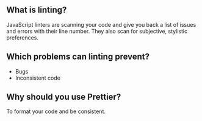 ## What is linting?

JavaScript linters are scanning your code and give you back a list of issues and errors with their line number. They also scan for subjective, stylistic preferences.

## Which problems can linting prevent?

- Bugs
- Inconsistent code

## Why should you use Prettier?

To format your code and be consistent.